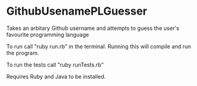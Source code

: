 # GithubUsenamePLGuesser
Takes an arbitary Github username and attempts to guess the user's favourite programming language

To run call "ruby run.rb" in the terminal. Running this will compile and run
the program.

To run the tests call "ruby runTests.rb"

Requires Ruby and Java to be installed.
